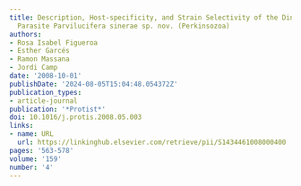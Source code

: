 ```yaml
---
title: Description, Host-specificity, and Strain Selectivity of the Dinoflagellate
  Parasite Parvilucifera sinerae sp. nov. (Perkinsozoa)
authors:
- Rosa Isabel Figueroa
- Esther Garcés
- Ramon Massana
- Jordi Camp
date: '2008-10-01'
publishDate: '2024-08-05T15:04:48.054372Z'
publication_types:
- article-journal
publication: '*Protist*'
doi: 10.1016/j.protis.2008.05.003
links:
- name: URL
  url: https://linkinghub.elsevier.com/retrieve/pii/S1434461008000400
pages: '563-578'
volume: '159'
number: '4'
---
```

